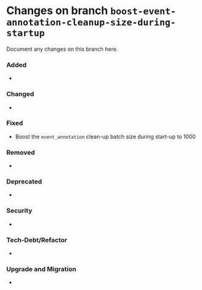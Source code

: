 # Changes on branch `boost-event-annotation-cleanup-size-during-startup`
Document any changes on this branch here.
### Added
- 

### Changed
- 

### Fixed
- Boost the `event_annotation` clean-up batch size during start-up to 1000

### Removed
- 

### Deprecated
- 

### Security
- 

### Tech-Debt/Refactor
- 

### Upgrade and Migration
- 
